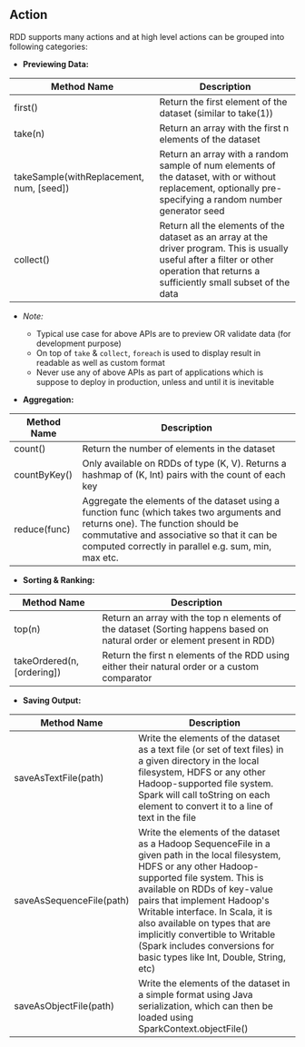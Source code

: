 ## Action 
RDD supports many actions and at high level actions can be grouped into following categories:

* **Previewing Data:**

| Method Name | Description |
| ----------- | ----------- |
| first() | Return the first element of the dataset (similar to take(1)) |
| take(n) | Return an array with the first n elements of the dataset |
| takeSample(withReplacement, num, [seed]) | Return an array with a random sample of num elements of the dataset, with or without replacement, optionally pre-specifying a random number generator seed |
| collect() | Return all the elements of the dataset as an array at the driver program. This is usually useful after a filter or other operation that returns a sufficiently small subset of the data |

* _Note:_
  * Typical use case for above APIs are to preview OR validate data (for development purpose)
  * On top of `take` & `collect`, `foreach` is used to display result in readable as well as custom format
  * Never use any of above APIs as part of applications which is suppose to deploy in production, unless and until it is inevitable
 
* **Aggregation:**

| Method Name | Description |
| ----------- | ----------- |
| count() |	Return the number of elements in the dataset |
| countByKey() | Only available on RDDs of type (K, V). Returns a hashmap of (K, Int) pairs with the count of each key |
| reduce(func) | Aggregate the elements of the dataset using a function func (which takes two arguments and returns one). The function should be commutative and associative so that it can be computed correctly in parallel e.g. sum, min, max etc. |

* **Sorting & Ranking:**

| Method Name | Description |
| ----------- | ----------- |
| top(n) | Return an array with the top n elements of the dataset (Sorting happens based on natural order or element present in RDD) |
| takeOrdered(n, [ordering]) | Return the first n elements of the RDD using either their natural order or a custom comparator |

* **Saving Output:**

| Method Name | Description |
| ----------- | ----------- |
| saveAsTextFile(path) | Write the elements of the dataset as a text file (or set of text files) in a given directory in the local filesystem, HDFS or any other Hadoop-supported file system. Spark will call toString on each element to convert it to a line of text in the file |
| saveAsSequenceFile(path) | Write the elements of the dataset as a Hadoop SequenceFile in a given path in the local filesystem, HDFS or any other Hadoop-supported file system. This is available on RDDs of key-value pairs that implement Hadoop's Writable interface. In Scala, it is also available on types that are implicitly convertible to Writable (Spark includes conversions for basic types like Int, Double, String, etc) |
| saveAsObjectFile(path) | Write the elements of the dataset in a simple format using Java serialization, which can then be loaded using SparkContext.objectFile() |
